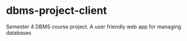 # dbms-project-client
Semester 4 DBMS course project. A user friendly web app for managing databases
